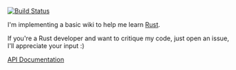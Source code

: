 [![Build Status](https://travis-ci.org/caolan/tamawiki.svg?branch=master)](https://travis-ci.org/caolan/tamawiki)

I'm implementing a basic wiki to help me learn [Rust](https://rust-lang.org). 

If you're a Rust developer and want to critique my code, just open an issue, I'll appreciate your input :)

[API Documentation](https://caolan.github.io/tamawiki/tamawiki/index.html)
